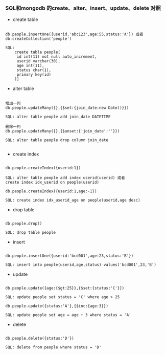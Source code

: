 ### SQL和mongodb 的create、alter、insert、update、delete 对照

- create table
	
<pre><code>	
db.people.insertOne({userid,'abc123',age:55,status:'A'}) 或者
db.createCollection('people')
	
SQL:
	create table people(
	 id int(11) not null auto_increment,
	 userid varchar(30),
	 age int(11),
	 status char(1),
	 primary key(id)
	)]
</code></pre>

- alter table

<pre><code>
增加一列
db.people.updateMany({},{$set:{join_date:new Date()}})

SQL: alter table people add join_date DATETIME

删除一列
db.people.updateMany({},{$unset:{'join_date':''}})

SQL: alter table people drop column join_date

</code></pre>

- create index

<pre><code>
db.people.createIndex({userid:1})

SQL: alter table people add index userid(userid) 或者
create index idx_userid on people(userid)

db.people.createIndex({userid:1,age:-1})

SQL: create index idx_userid_age on people(userid,age desc)
</code></pre>

- drop table

<pre><code>
db.people.drop()

SQL: drop table people
</code></pre>

- insert

<pre><code>
db.people.insertOne({userid:'bcd001',age:23,status:'B'})

SQL: insert into people(userid,age,status) values('bcd001',23,'B')
</code></pre>

- update

<pre><code>
db.people.update({age:{$gt:25}},{$set:{status:'C'}})

SQL: update people set status = 'C' where age > 25

db.people.update({status:'A'},{$inc:{age:3}})

SQL: update people set age = age + 3 where status = 'A'
</code></pre>

- delete

<pre><code>
db.people.delete({status:'D'})

SQL: delete from people where status = 'D'
</code></pre>